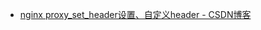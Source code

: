 
* [nginx proxy_set_header设置、自定义header - CSDN博客 ](http://blog.csdn.net/bao19901210/article/details/52537279)